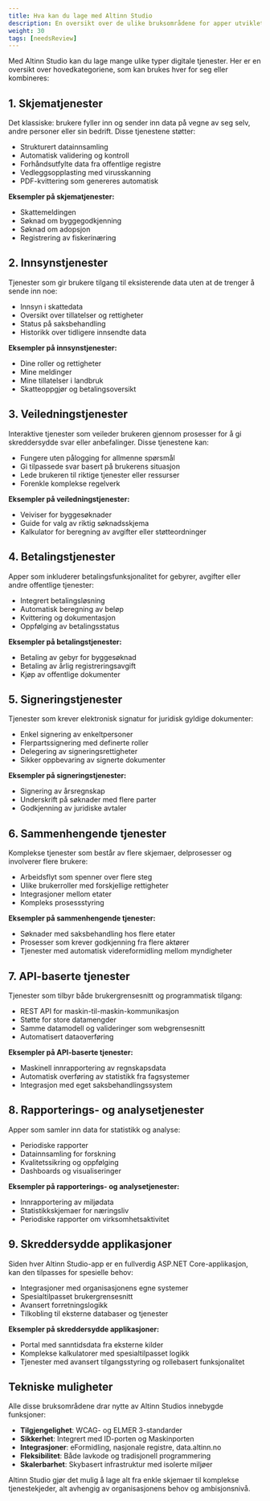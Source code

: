 ```yaml
---
title: Hva kan du lage med Altinn Studio
description: En oversikt over de ulike bruksområdene for apper utviklet med Altinn Studio
weight: 30
tags: [needsReview]
---
```


Med Altinn Studio kan du lage mange ulike typer digitale tjenester. Her er en oversikt over hovedkategoriene, som kan brukes hver for seg eller kombineres:

## 1. Skjematjenester
Det klassiske: brukere fyller inn og sender inn data på vegne av seg selv, andre personer eller sin bedrift. Disse tjenestene støtter:
- Strukturert datainnsamling
- Automatisk validering og kontroll
- Forhåndsutfylte data fra offentlige registre
- Vedleggsopplasting med virusskanning
- PDF-kvittering som genereres automatisk

**Eksempler på skjematjenester:**
- Skattemeldingen
- Søknad om byggegodkjenning
- Søknad om adopsjon
- Registrering av fiskerinæring

## 2. Innsynstjenester
Tjenester som gir brukere tilgang til eksisterende data uten at de trenger å sende inn noe:
- Innsyn i skattedata
- Oversikt over tillatelser og rettigheter
- Status på saksbehandling
- Historikk over tidligere innsendte data

**Eksempler på innsynstjenester:**
- Dine roller og rettigheter
- Mine meldinger
- Mine tillatelser i landbruk
- Skatteoppgjør og betalingsoversikt

## 3. Veiledningstjenester
Interaktive tjenester som veileder brukeren gjennom prosesser for å gi skreddersydde svar eller anbefalinger. Disse tjenestene kan:
- Fungere uten pålogging for allmenne spørsmål
- Gi tilpassede svar basert på brukerens situasjon
- Lede brukeren til riktige tjenester eller ressurser
- Forenkle komplekse regelverk

**Eksempler på veiledningstjenester:**
- Veiviser for byggesøknader
- Guide for valg av riktig søknadsskjema
- Kalkulator for beregning av avgifter eller støtteordninger

## 4. Betalingstjenester
Apper som inkluderer betalingsfunksjonalitet for gebyrer, avgifter eller andre offentlige tjenester:
- Integrert betalingsløsning
- Automatisk beregning av beløp
- Kvittering og dokumentasjon
- Oppfølging av betalingsstatus

**Eksempler på betalingstjenester:**
- Betaling av gebyr for byggesøknad
- Betaling av årlig registreringsavgift
- Kjøp av offentlige dokumenter

## 5. Signeringstjenester
Tjenester som krever elektronisk signatur for juridisk gyldige dokumenter:
- Enkel signering av enkeltpersoner
- Flerpartssignering med definerte roller
- Delegering av signeringsrettigheter
- Sikker oppbevaring av signerte dokumenter

**Eksempler på signeringstjenester:**
- Signering av årsregnskap
- Underskrift på søknader med flere parter
- Godkjenning av juridiske avtaler

## 6. Sammenhengende tjenester
Komplekse tjenester som består av flere skjemaer, delprosesser og involverer flere brukere:
- Arbeidsflyt som spenner over flere steg
- Ulike brukerroller med forskjellige rettigheter
- Integrasjoner mellom etater
- Kompleks prosessstyring

**Eksempler på sammenhengende tjenester:**
- Søknader med saksbehandling hos flere etater
- Prosesser som krever godkjenning fra flere aktører
- Tjenester med automatisk videreformidling mellom myndigheter

## 7. API-baserte tjenester
Tjenester som tilbyr både brukergrensesnitt og programmatisk tilgang:
- REST API for maskin-til-maskin-kommunikasjon
- Støtte for store datamengder
- Samme datamodell og valideringer som webgrensesnitt
- Automatisert dataoverføring

**Eksempler på API-baserte tjenester:**
- Maskinell innrapportering av regnskapsdata
- Automatisk overføring av statistikk fra fagsystemer
- Integrasjon med eget saksbehandlingssystem

## 8. Rapporterings- og analysetjenester
Apper som samler inn data for statistikk og analyse:
- Periodiske rapporter
- Datainnsamling for forskning
- Kvalitetssikring og oppfølging
- Dashboards og visualiseringer

**Eksempler på rapporterings- og analysetjenester:**
- Innrapportering av miljødata
- Statistikkskjemaer for næringsliv
- Periodiske rapporter om virksomhetsaktivitet

## 9. Skreddersydde applikasjoner
Siden hver Altinn Studio-app er en fullverdig ASP.NET Core-applikasjon, kan den tilpasses for spesielle behov:
- Integrasjoner med organisasjonens egne systemer
- Spesialtilpasset brukergrensesnitt
- Avansert forretningslogikk
- Tilkobling til eksterne databaser og tjenester

**Eksempler på skreddersydde applikasjoner:**
- Portal med sanntidsdata fra eksterne kilder
- Komplekse kalkulatorer med spesialtilpasset logikk
- Tjenester med avansert tilgangsstyring og rollebasert funksjonalitet

## Tekniske muligheter

Alle disse bruksområdene drar nytte av Altinn Studios innebygde funksjoner:
- **Tilgjengelighet**: WCAG- og ELMER 3-standarder
- **Sikkerhet**: Integrert med ID-porten og Maskinporten
- **Integrasjoner**: eFormidling, nasjonale registre, data.altinn.no
- **Fleksibilitet**: Både lavkode og tradisjonell programmering
- **Skalerbarhet**: Skybasert infrastruktur med isolerte miljøer

Altinn Studio gjør det mulig å lage alt fra enkle skjemaer til komplekse tjenestekjeder, alt avhengig av organisasjonens behov og ambisjonsnivå.
